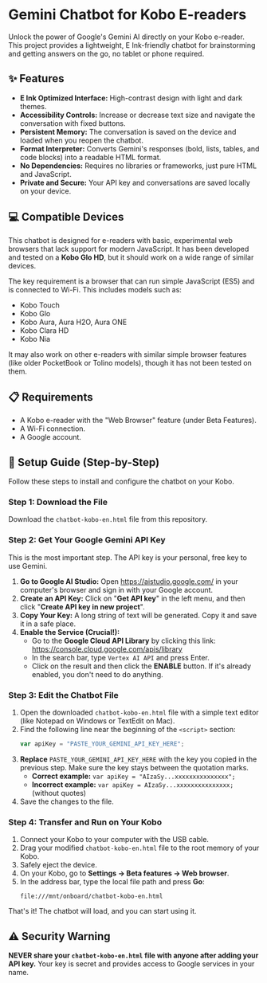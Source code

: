 # Gemini Chatbot for Kobo E-readers

Unlock the power of Google's Gemini AI directly on your Kobo e-reader. This project provides a lightweight, E Ink-friendly chatbot for brainstorming and getting answers on the go, no tablet or phone required.

<!-- Replace with a real screenshot -->

## ✨ Features

* **E Ink Optimized Interface:** High-contrast design with light and dark themes.
* **Accessibility Controls:** Increase or decrease text size and navigate the conversation with fixed buttons.
* **Persistent Memory:** The conversation is saved on the device and loaded when you reopen the chatbot.
* **Format Interpreter:** Converts Gemini's responses (bold, lists, tables, and code blocks) into a readable HTML format.
* **No Dependencies:** Requires no libraries or frameworks, just pure HTML and JavaScript.
* **Private and Secure:** Your API key and conversations are saved locally on your device.

## 💻 Compatible Devices

This chatbot is designed for e-readers with basic, experimental web browsers that lack support for modern JavaScript. It has been developed and tested on a **Kobo Glo HD**, but it should work on a wide range of similar devices.

The key requirement is a browser that can run simple JavaScript (ES5) and is connected to Wi-Fi. This includes models such as:

* Kobo Touch
* Kobo Glo
* Kobo Aura, Aura H2O, Aura ONE
* Kobo Clara HD
* Kobo Nia

It may also work on other e-readers with similar simple browser features (like older PocketBook or Tolino models), though it has not been tested on them.

## 📋 Requirements

* A Kobo e-reader with the "Web Browser" feature (under Beta Features).
* A Wi-Fi connection.
* A Google account.

## 🚀 Setup Guide (Step-by-Step)

Follow these steps to install and configure the chatbot on your Kobo.

### Step 1: Download the File

Download the `chatbot-kobo-en.html` file from this repository.

### Step 2: Get Your Google Gemini API Key

This is the most important step. The API key is your personal, free key to use Gemini.

1.  **Go to Google AI Studio:** Open <https://aistudio.google.com/> in your computer's browser and sign in with your Google account.
2.  **Create an API Key:** Click on "**Get API key**" in the left menu, and then click "**Create API key in new project**".
3.  **Copy Your Key:** A long string of text will be generated. Copy it and save it in a safe place.
4.  **Enable the Service (Crucial!):**
    * Go to the **Google Cloud API Library** by clicking this link: <https://console.cloud.google.com/apis/library>
    * In the search bar, type `Vertex AI API` and press Enter.
    * Click on the result and then click the **ENABLE** button. If it's already enabled, you don't need to do anything.

### Step 3: Edit the Chatbot File

1.  Open the downloaded `chatbot-kobo-en.html` file with a simple text editor (like Notepad on Windows or TextEdit on Mac).
2.  Find the following line near the beginning of the `<script>` section:
    ```javascript
    var apiKey = "PASTE_YOUR_GEMINI_API_KEY_HERE";
    ```
3.  **Replace** `PASTE_YOUR_GEMINI_API_KEY_HERE` with the key you copied in the previous step. Make sure the key stays between the quotation marks.
    * **Correct example:** `var apiKey = "AIzaSy...xxxxxxxxxxxxxxx";`
    * **Incorrect example:** `var apiKey = AIzaSy...xxxxxxxxxxxxxxx;` (without quotes)
4.  Save the changes to the file.

### Step 4: Transfer and Run on Your Kobo

1.  Connect your Kobo to your computer with the USB cable.
2.  Drag your modified `chatbot-kobo-en.html` file to the root memory of your Kobo.
3.  Safely eject the device.
4.  On your Kobo, go to **Settings -> Beta features -> Web browser**.
5.  In the address bar, type the local file path and press **Go**:
    ```
    file:///mnt/onboard/chatbot-kobo-en.html
    ```
That's it! The chatbot will load, and you can start using it.

## ⚠️ Security Warning

**NEVER share your `chatbot-kobo-en.html` file with anyone after adding your API key.** Your key is secret and provides access to Google services in your name.
